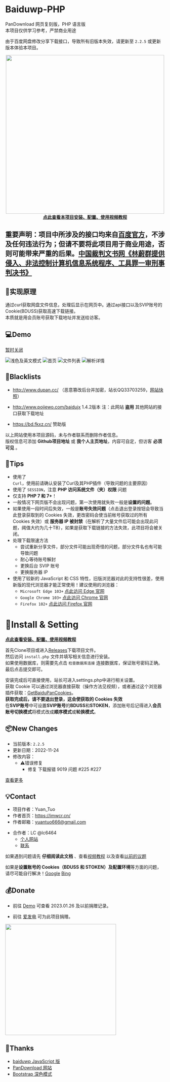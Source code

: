 # Baiduwp-PHP

PanDownload 网页复刻版，PHP 语言版<br/>
本项目仅供学习参考，严禁商业用途<br/>


由于百度网盘修改分享下载接口，导致所有旧版本失效，请更新至 `2.2.5` 或更新版本体验本项目。<br/>

<div align="center"><a href="https://www.bilibili.com/video/BV1N5411A77n"><img src="https://i.loli.net/2021/04/04/9NJ2lC4T78o1XmZ.png" width="500"><br /><b>点此查看本项目安装、配置、使用视频教程</b></a></div>

## 重要声明：项目中所涉及的接口均来自[百度官方](https://pan.baidu.com/union)，不涉及任何违法行为；但请不要将此项目用于商业用途，否则可能带来严重的后果。[中国裁判文书网《林蔚群提供侵入、非法控制计算机信息系统程序、工具罪一审刑事判决书》](https://wenshu.court.gov.cn/website/wenshu/181107ANFZ0BXSK4/index.html?docId=sdm5Qb3+eptZXYli7K6pxkuzRe++Lpf+6D1wFO17rcvApzo8iSsEbZ/dgBYosE2gsXAo9gkraFrIyNZhEOZTLb1tEqCCr7c0irDVWK+bNT809l9SFgw08n34cvDcjiHs)

## 🔎实现原理
通过curl获取网盘文件信息，处理后显示在网页中。通过api接口以及SVIP账号的Cookie(BDUSS)获取高速下载链接。<br/>
本质就是用会员账号获取下载地址并发送给访客。

## 💻Demo
[暂时关闭](https://imwcr.cn/api/bdwp/)<br />

![浅色及英文模式](https://s2.loli.net/2023/02/04/cs1EtFXpHDPS2AB.png)
![首页](https://s2.loli.net/2023/02/04/fJlru3yj6b4MVE1.png)
![文件列表](https://s2.loli.net/2023/02/04/hL2pDEyHQFb6BKR.png)
![解析详情](https://s2.loli.net/2023/02/04/GZBsmz6xgShjuA2.png)

## 🚧Blacklists
- http://www.dupan.cc/ （恶意篡改后台并加密，站长QQ33703259，[网站快照](https://web.archive.org/web/20210125182649/http://www.dupan.cc/)）

- http://www.pojiewo.com/baidujx 1.4.2版本  注：此网站 **盗用** 其他网站的接口获取下载地址
- https://bd.fkxz.cn/ 赞助版
<!-- - http://pan.10zv.com/ 2.2.0版本 -->
<!-- - http://wp.nanmu.cool/ 2.1.8版本 注：站长拒不修改 -->
<!-- - http://baidu.mfs-2020.com/ 2.2.0版本 -->
<!-- - https://pan.vxians.tk/ 暂时无法访问 -->
<!-- - https://pan.xiaoshuyun.cn/ 1.4.3版本 无密码 -->
<!-- - https://bd.pkqjsq.top/ 1.4.3版本 -->
<!-- - http://pan.0ddt.com/ 1.0版本 -->
<!-- - https://129.146.174.245/ 1.4.5版本 -->
<!-- - https://pan.lie01.com/ 1.4.3版本 -->
<!-- - https://www.bdwp.cf/ 1.4.3版本 -->

以上网站使用本项目源码，未与作者联系而删除作者信息。<br />
版权信息可添加 **Github项目地址** 或 **我个人主页地址**，内容可自定，但访客 **必须可见** 。<br />

## 📌Tips
- 使用了 `Curl`，使用前请确认安装了Curl及其PHP插件（导致问题的主要原因）
- 使用了 `SESSION`，注意 **PHP 访问系统文件（夹）权限** 问题
- 仅支持 **PHP 7 和 7+**！
- 一般情况下网页版不会出现问题，第一次使用就失败一般是**设置的问题**。
- 如果使用一段时间后失效，一般是**账号失效问题**（点击退出登录按钮会导致当此登录获取到的 Cookies 失效，更改密码会使当前帐号获取过的所有 Cookies 失效）或 **服务器 IP 被封禁**（在解析了大量文件后可能会出现此问题，阈值大约为几十TB），如果是获取下载链接的方法失效，此项目将会被关闭。
- 处理下载限速方法
  - 尝试重新分享文件，部分文件可能出现奇怪的问题，部分文件名也有可能导致问题
  - 耐心等待账号解封
  - 更换后台 SVIP 账号
  - 更换服务器 IP
- 使用了较新的 JavaScript 和 CSS 特性，旧版浏览器对此的支持性很差，使用新版的现代浏览器才能正常使用！建议使用的浏览器：
  - `Microsoft Edge 103+` [点此访问 Edge 官网](https://www.microsoft.com/zh-cn/edge)
  - `Google Chrome 103+` [点此访问 Chrome 官网](https://www.google.cn/chrome/)
  - `Firefox 102+` [点此访问 Firefox 官网](https://www.firefox.com.cn/)

# 🔧Install & Setting
[**点此查看安装、配置、使用视频教程**](https://www.bilibili.com/video/BV1N5411A77n)

首先Clone项目或进入[Releases](https://github.com/yuantuo666/baiduwp-php/releases)下载项目文件。<br />
然后访问 `install.php` 文件并填写相关信息进行安装。<br />
如果使用数据库，则需要先点击 `检查数据库连接` 连接数据库，保证账号密码正确。<br />
最后点击提交即可。<br />

安装完成后可直接使用，站长可进入settings.php中进行相关设置。<br />
获取 Cookie 可以通过浏览器直接获取（操作方法见视频），或者通过这个浏览器插件获取：[GetBaiduPanCookies](https://github.com/dylanbai8/GetBaiduPanCookies)。<br />
**获取完成后，请不要退出登录，这会使获取的 Cookies 失效**<br />
在**SVIP账号**中可设置**SVIP账号**的**BDUSS**和**STOKEN**，添加账号后记得进入**会员账号切换模式**将模式改成**顺序模式**或**轮换模式**。<br />

## 📦New Changes
- 当前版本: `2.2.5`
- 更新日期：2022-11-24
- 修改内容：
  - ⚠错误修复
    - 修复 下载报错 9019 问题 #225 #227

[查看更多](Update.md)

## 💡Contact
- 项目作者：Yuan_Tuo
- 作者首页：https://imwcr.cn/
- 作者邮箱：yuantuo666@gmail.com
<!--- Telegram：
  - [@yuantuo666](https://t.me/yuantuo666)
  - [Telegram频道](https://t.me/baiduwp_php)-->
- 合作者：LC @lc6464
  - [个人网站](https://lcwebsite.cn/ "LC的网站")
  - [联系](https://lcwebsite.cn/web/contact.aspx "联系 LC")

如果遇到问题请先 **仔细阅读此文档** 、查看[视频教程](https://www.bilibili.com/video/BV1N5411A77n)
以及查看[以前的议题](https://github.com/yuantuo666/baiduwp-php/issues)<br />

如果是**设置账号的 Cookies（BDUSS 和 STOKEN）**及**配置环境**等方面的问题，请尽可能自行解决！[Google](https://www.google.com/ "谷歌") [Bing](https://cn.bing.com/ "必应")<br />

## 💰Donate
- 前往 [Demo](https://imwcr.cn/api/bdwp/) 可查看 2023.01.26 及以前捐赠记录。

- 前往 [爱发电](https://afdian.net/a/yuantuo666) 可为此项目捐赠。

<a href="https://afdian.net/a/yuantuo666"><img src="https://imwcr.cn/api/bdwp/thanks.png" width="350"><br /></a>

## 🔔Thanks
- [baiduwp JavaScript 版](https://github.com/TkzcM/baiduwp "baiduwp 项目")
- [PanDownload 网站](https://pandownload.com/ "PanDownload 网站")
- [Bootstrap 深色模式](https://github.com/vinorodrigues/bootstrap-dark "bootstrap-dark 项目")
